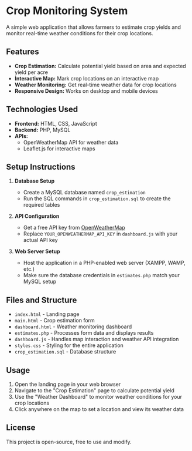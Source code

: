 # Crop Monitoring System

A simple web application that allows farmers to estimate crop yields and monitor real-time weather conditions for their crop locations.

## Features

- **Crop Estimation:** Calculate potential yield based on area and expected yield per acre
- **Interactive Map:** Mark crop locations on an interactive map
- **Weather Monitoring:** Get real-time weather data for crop locations
- **Responsive Design:** Works on desktop and mobile devices

## Technologies Used

- **Frontend:** HTML, CSS, JavaScript
- **Backend:** PHP, MySQL
- **APIs:** 
  - OpenWeatherMap API for weather data
  - Leaflet.js for interactive maps

## Setup Instructions

1. **Database Setup**
   - Create a MySQL database named `crop_estimation`
   - Run the SQL commands in `crop_estimation.sql` to create the required tables

2. **API Configuration**
   - Get a free API key from [OpenWeatherMap](https://openweathermap.org/api)
   - Replace `YOUR_OPENWEATHERMAP_API_KEY` in `dashboard.js` with your actual API key

3. **Web Server Setup**
   - Host the application in a PHP-enabled web server (XAMPP, WAMP, etc.)
   - Make sure the database credentials in `estimates.php` match your MySQL setup

## Files and Structure

- `index.html` - Landing page
- `main.html` - Crop estimation form
- `dashboard.html` - Weather monitoring dashboard
- `estimates.php` - Processes form data and displays results
- `dashboard.js` - Handles map interaction and weather API integration
- `styles.css` - Styling for the entire application
- `crop_estimation.sql` - Database structure

## Usage

1. Open the landing page in your web browser
2. Navigate to the "Crop Estimation" page to calculate potential yield
3. Use the "Weather Dashboard" to monitor weather conditions for your crop locations
4. Click anywhere on the map to set a location and view its weather data

## License

This project is open-source, free to use and modify. 
